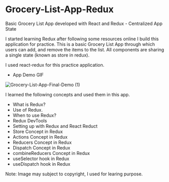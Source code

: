 # Grocery-List-App-Redux
  Basic Grocery List App developed with React and Redux - Centralized App State
  
  I started learning Redux after following some resources online I build this application for practice. This is a basic Grocery List App through which users can add, and remove the items to the list. All components are sharing a single state (known as store in redux).
  
  I used react-redux for this practice application.
  
  - App Demo GIF
  
![Grocery-List-App-Final-Demo (1)](https://user-images.githubusercontent.com/54082156/179784334-7d2766e3-ebd3-4423-b2d4-960a690a7399.gif)

I learned the following concepts and used them in this app. 

  - What is Redux?
  - Use of Redux.
  - When to use Redux?
  - Redux DevTools
  - Setting up with Redux and React Reduct
  - Store Concept in Redux
  - Actions Concept in Redux
  - Reducers Concept in Redux
  - Dispatch Concept in Redux
  - combineReducers Concept in Redux
  - useSelector hook in Redux
  - useDispatch hook in Redux
  
  
  

  Note: Image may subject to copyright, I used for learing purpose.

